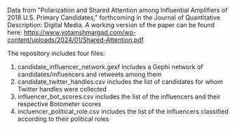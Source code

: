 Data from "Polarization and Shared Attention among Influential Amplifiers of 2018 U.S. Primary Candidates," forthcoming in the Journal of Quantitative Description: Digital Media. A working version of the paper can be found here: https://www.yotamshmargad.com/wp-content/uploads/2024/01/Shared-Attention.pdf

The repository includes four files:

1. candidate_influencer_network.gexf includes a Gephi network of candidates/influencers and retweets among them
2. candidate_twitter_handles.csv includes the list of candidates for whom Twitter handles were collected
3. influencer_bot_scores.csv includes the list of the influencers and their respective Botometer scores
4. incluencer_political_role.csv includes the list of the influencers classified according to their political roles
   
